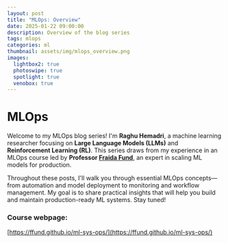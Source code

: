 ```yaml
---
layout: post
title: "MLOps: Overview"
date: 2025-01-22 09:00:00
description: Overview of the blog series
tags: mlops
categories: ml
thumbnail: assets/img/mlops_overview.png
images:
  lightbox2: true
  photoswipe: true
  spotlight: true
  venobox: true
---
```


# MLOps

Welcome to my MLOps blog series! I'm **Raghu Hemadri**, a machine learning researcher focusing on **Large Language Models (LLMs)** and **Reinforcement Learning (RL)**. This series draws from my experience in an MLOps course led by **Professor [Fraida Fund](https://witestlab.poly.edu/~ffund/)**, an expert in scaling ML models for production.

Throughout these posts, I'll walk you through essential MLOps concepts—from automation and model deployment to monitoring and workflow management. My goal is to share practical insights that will help you build and maintain production-ready ML systems. Stay tuned!

### Course webpage: 

[https://ffund.github.io/ml-sys-ops/](https://ffund.github.io/ml-sys-ops/)
